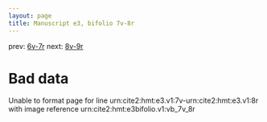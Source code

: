 ```yaml
---
layout: page
title: Manuscript e3, bifolio 7v-8r
---
```


prev: [6v-7r](../6v-7r/) next: [8v-9r](../8v-9r/)

# Bad data

Unable to format page for line urn:cite2:hmt:e3.v1:7v-urn:cite2:hmt:e3.v1:8r with image reference urn:cite2:hmt:e3bifolio.v1:vb_7v_8r
